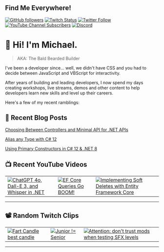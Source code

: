## Find Me Everywhere!

[![GitHub followers](https://img.shields.io/github/followers/michaeljolley?style=social)](https://github.com/michaeljolley) [![Twitch Status](https://img.shields.io/twitch/status/baldbeardedbuilder?style=social)](https://twitch.tv/baldbeardedbuilder) [![Twitter Follow](https://img.shields.io/twitter/follow/michaeljolley?style=social)](https://twitter.com/michaeljolley) [![YouTube Channel Subscribers](https://img.shields.io/youtube/channel/subscribers/UCn2FoDbv_veJB_UbrF93_jw?style=social)](https://youtube.com/baldbeardedbuilder) [![Discord](https://img.shields.io/discord/565665509350178827)](https://discord.gg/XSG7HJm)

# 👋 Hi! I'm Michael.

> AKA: The Bald Bearded Builder

I've been a developer since... well, we didn't have CSS and you had to decide between JavaScript and VBScript for interactivity.

After years of building and leading developers, I now spend my days creating workshops, live streams, demos and other content to help developers learn new skills and level up their careers.

Here's a few of my recent ramblings:

## 📝 Recent Blog Posts


[Choosing Between Controllers and Minimal API for .NET APIs](https:&#x2F;&#x2F;baldbeardedbuilder.com&#x2F;blog&#x2F;choosing-between-dotnet-controllers-and-minimal-apis&#x2F;)


[Alias any Type with C# 12](https:&#x2F;&#x2F;baldbeardedbuilder.com&#x2F;blog&#x2F;alias-any-type-in-csharp-12&#x2F;)


[Using Primary Constructors in C# 12 &amp; .NET 8](https:&#x2F;&#x2F;baldbeardedbuilder.com&#x2F;blog&#x2F;primary-constructors-in-csharp-12-dotnet&#x2F;)


## 📺 Recent YouTube Videos

<table>
  <tr>
    <td>
      <a href="https://www.youtube.com/watch?v=BKeaojX45w0" target="_blank">
        <img style="align=center" src="https://i2.ytimg.com/vi/BKeaojX45w0/mqdefault.jpg" alt="ChatGPT 4o, Dall-E 3, and Whisper in .NET"/>
      </a>
    </td>
    <td>
      <a href="https://www.youtube.com/watch?v=6I7v_mHbRYI" target="_blank">
        <img style="align=center" src="https://i2.ytimg.com/vi/6I7v_mHbRYI/mqdefault.jpg" alt="EF Core Queries Go BOOM!"/>
      </a>
    </td>
    <td>
      <a href="https://www.youtube.com/watch?v=B9C4iK8IGbQ" target="_blank">
        <img style="align=center" src="https://i2.ytimg.com/vi/B9C4iK8IGbQ/mqdefault.jpg" alt="Implementing Soft Deletes with Entity Framework Core"/>
      </a>
    </td>
  </tr>
</table>

---

## 📽️ Random Twitch Clips

<table>
  <tr>
    <td>
      <a href="https://clips.twitch.tv/CooperativeFairSharkKreygasm" target="_blank">
        <img src="https://clips-media-assets2.twitch.tv/AT-cm%7C793187709-preview-480x272.jpg" alt="Fart Candle best candle"/>
      </a>
    </td>
    <td>
      <a href="https://clips.twitch.tv/IronicMoralSwordPanicVis" target="_blank">
        <img src="https://clips-media-assets2.twitch.tv/39055908992-offset-11820-preview-480x272.jpg" alt="Junior !&#x3D; Senior"/>
      </a>
    </td>
    <td>
      <a href="https://clips.twitch.tv/TiredComfortableMeatloafSuperVinlin" target="_blank">
        <img src="https://clips-media-assets2.twitch.tv/AT-cm%7C1036569417-preview-480x272.jpg" alt="Attention: don&#39;t trust mods when testing SFX levels"/>
      </a>
    </td>
  </tr>
</table>

---

